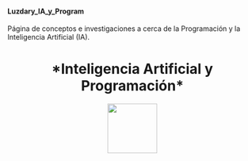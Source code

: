#### Luzdary_IA_y_Program
Página de conceptos e investigaciones a cerca de la Programación y la Inteligencia Artificial (IA).



<h1 align="center">*Inteligencia Artificial y Programación*</h1>

<p align="center">
<img src="./Trabajo/OIP.jpg" height="100">
</p>


